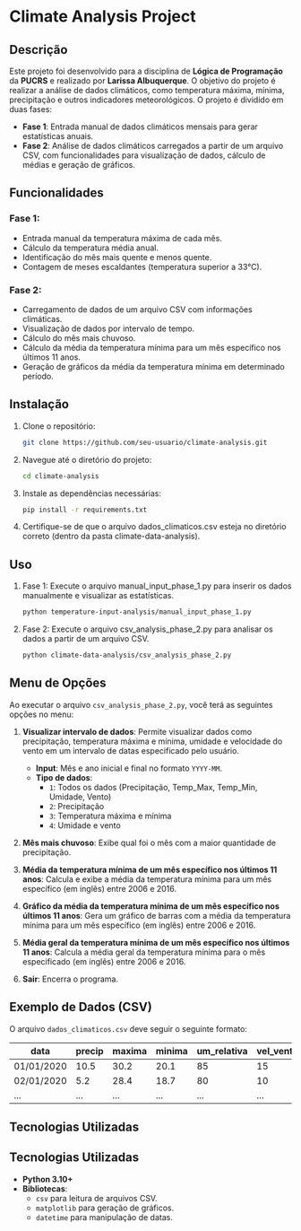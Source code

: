 # Climate Analysis Project

## Descrição

Este projeto foi desenvolvido para a disciplina de **Lógica de Programação** da **PUCRS** e realizado por **Larissa Albuquerque**. O objetivo do projeto é realizar a análise de dados climáticos, como temperatura máxima, mínima, precipitação e outros indicadores meteorológicos. O projeto é dividido em duas fases:

- **Fase 1**: Entrada manual de dados climáticos mensais para gerar estatísticas anuais.
- **Fase 2**: Análise de dados climáticos carregados a partir de um arquivo CSV, com funcionalidades para visualização de dados, cálculo de médias e geração de gráficos.

## Funcionalidades

### Fase 1:
- Entrada manual da temperatura máxima de cada mês.
- Cálculo da temperatura média anual.
- Identificação do mês mais quente e menos quente.
- Contagem de meses escaldantes (temperatura superior a 33°C).

### Fase 2:
- Carregamento de dados de um arquivo CSV com informações climáticas.
- Visualização de dados por intervalo de tempo.
- Cálculo do mês mais chuvoso.
- Cálculo da média da temperatura mínima para um mês específico nos últimos 11 anos.
- Geração de gráficos da média da temperatura mínima em determinado período.

## Instalação

1. Clone o repositório:
   ```bash
   git clone https://github.com/seu-usuario/climate-analysis.git

2. Navegue até o diretório do projeto:
   ```bash
   cd climate-analysis

3. Instale as dependências necessárias:
   ```bash
   pip install -r requirements.txt

4. Certifique-se de que o arquivo dados_climaticos.csv esteja no diretório correto (dentro da pasta climate-data-analysis).

## Uso

1. Fase 1: Execute o arquivo manual_input_phase_1.py para inserir os dados manualmente e visualizar as estatísticas.
   ```bash
   python temperature-input-analysis/manual_input_phase_1.py

2. Fase 2: Execute o arquivo csv_analysis_phase_2.py para analisar os dados a partir de um arquivo CSV.
   ```bash
   python climate-data-analysis/csv_analysis_phase_2.py

## Menu de Opções

Ao executar o arquivo `csv_analysis_phase_2.py`, você terá as seguintes opções no menu:

1. **Visualizar intervalo de dados**: 
   Permite visualizar dados como precipitação, temperatura máxima e mínima, umidade e velocidade do vento em um intervalo de datas especificado pelo usuário.

   - **Input**: Mês e ano inicial e final no formato `YYYY-MM`.
   - **Tipo de dados**: 
     - `1`: Todos os dados (Precipitação, Temp_Max, Temp_Min, Umidade, Vento)
     - `2`: Precipitação
     - `3`: Temperatura máxima e mínima
     - `4`: Umidade e vento

2. **Mês mais chuvoso**: 
   Exibe qual foi o mês com a maior quantidade de precipitação.

3. **Média da temperatura mínima de um mês específico nos últimos 11 anos**: 
   Calcula e exibe a média da temperatura mínima para um mês específico (em inglês) entre 2006 e 2016.

4. **Gráfico da média da temperatura mínima de um mês específico nos últimos 11 anos**: 
   Gera um gráfico de barras com a média da temperatura mínima para um mês específico (em inglês) entre 2006 e 2016.

5. **Média geral da temperatura mínima de um mês específico nos últimos 11 anos**: 
   Calcula a média geral da temperatura mínima para o mês especificado (em inglês) entre 2006 e 2016.

0. **Sair**: 
   Encerra o programa.

## Exemplo de Dados (CSV)

O arquivo `dados_climaticos.csv` deve seguir o seguinte formato:

| data       | precip | maxima | minima | um_relativa | vel_vento |
|------------|--------|--------|--------|-------------|-----------|
| 01/01/2020 | 10.5   | 30.2   | 20.1   | 85          | 15        |
| 02/01/2020 | 5.2    | 28.4   | 18.7   | 80          | 10        |
| ...        | ...    | ...    | ...    | ...         | ...       |

## Tecnologias Utilizadas

## Tecnologias Utilizadas

- **Python 3.10+**
- **Bibliotecas**:
  - `csv` para leitura de arquivos CSV.
  - `matplotlib` para geração de gráficos.
  - `datetime` para manipulação de datas.

